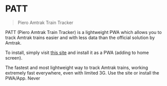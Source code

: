 # PATT
> Piero Amtrak Train Tracker

PATT (Piero Amtrak Train Tracker) is a lightweight PWA which allows you to track Amtrak trains easier and with less data than the official solution by Amtrak.

To install, simply visit [this site](https://amtraker.com/) and install it as a PWA (adding to home screen).

The fastest and most lightweight way to track Amtrak trains, working extremely fast everywhere, even with limited 3G. Use the site or install the PWA/App. Never 